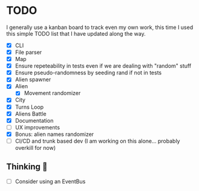 # TODO

I generally use a kanban board to track even my own work, this time I used this simple TODO list that I have updated along the way.

- [x] CLI
- [x] File parser
- [x] Map
- [x] Ensure repeteability in tests even if we are dealing with "random" stuff
- [x] Ensure pseudo-randomness by seeding rand if not in tests
- [x] Alien spawner
- [x] Alien
  - [x] Movement randomizer
- [x] City
- [x] Turns Loop
- [x] Aliens Battle
- [x] Documentation
- [ ] UX improvements
- [x] Bonus: alien names randomizer
- [ ] CI/CD and trunk based dev (I am working on this alone... probably overkill for now)

## Thinking 🤔
- [ ] Consider using an EventBus

